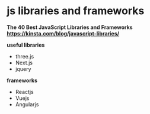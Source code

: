 # js libraries and frameworks

**The 40 Best JavaScript Libraries and Frameworks** \
**https://kinsta.com/blog/javascript-libraries/**

**useful libraries** 
* three.js
* Next.js
* jquery

**frameworks** 
* Reactjs
* Vuejs
* Angularjs

